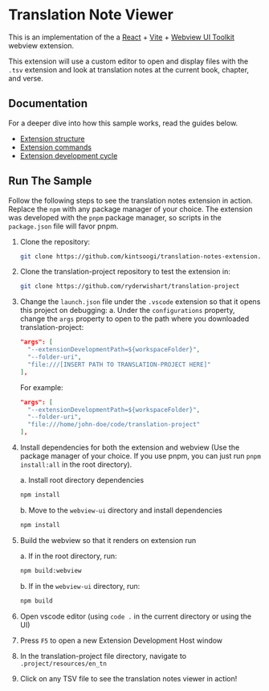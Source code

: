 # Translation Note Viewer

This is an implementation of the a [React](https://reactjs.org/) + [Vite](https://vitejs.dev/) + [Webview UI Toolkit](https://github.com/microsoft/vscode-webview-ui-toolkit) webview extension.

This extension will use a custom editor to open and display files with the `.tsv` extension and look at translation notes at the current
book, chapter, and verse.

<!-- ![A screenshot of the sample extension.](TODO: Screenshot) -->

## Documentation

For a deeper dive into how this sample works, read the guides below.

- [Extension structure](./docs/extension-structure.md)
- [Extension commands](./docs/extension-commands.md)
- [Extension development cycle](./docs/extension-development-cycle.md)

## Run The Sample
Follow the following steps to see the translation notes extension in action. Replace the `npm` with any package manager of your choice. The extension was developed with the `pnpm` package manager, so scripts in the `package.json` file will favor pnpm. 

1. Clone the repository:
    ```bash
    git clone https://github.com/kintsoogi/translation-notes-extension.git
    ```

2. Clone the translation-project repository to test the extension in:
    ```bash
    git clone https://github.com/ryderwishart/translation-project
    ```

3. Change the `launch.json` file under the `.vscode` extension so that it opens this project on debugging:
  a. Under the `configurations` property, change the `args` property to open to the path where you downloaded translation-project:
      ```json
      "args": [
        "--extensionDevelopmentPath=${workspaceFolder}",
        "--folder-uri",
        "file:///[INSERT PATH TO TRANSLATION-PROJECT HERE]"
      ],
      ```
      For example:
      ```json
      "args": [
        "--extensionDevelopmentPath=${workspaceFolder}",
        "--folder-uri",
        "file:///home/john-doe/code/translation-project"
      ],
      ```

4. Install dependencies for both the extension and webview (Use the package manager of your choice. If you use pnpm, you can just run `pnpm install:all` in the root directory).

    a. Install root directory dependencies
    ```bash
    npm install
    ```
    b. Move to the `webview-ui` directory and install dependencies
    ```bash
    npm install
    ```

5. Build the webview so that it renders on extension run

    a. If in the root directory, run:
    ```bash
    npm build:webview
    ```
    
    b. If in the `webview-ui` directory, run:
    ```bash
    npm build
    ```

6. Open vscode editor (using `code .` in the current directory or using the UI)

7. Press `F5` to open a new Extension Development Host window

8. In the translation-project file directory, navigate to `.project/resources/en_tn`

9. Click on any TSV file to see the translation notes viewer in action!


